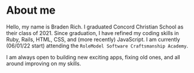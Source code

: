 # About me

Hello, my name is Braden Rich. I graduated Concord Christian School as their class of 2021. Since graduation, I have refined my coding skills in Ruby, Rails, HTML, CSS, and (more recently) JavaScript. I am currently (06/01/22 start) attending the `RoleModel Software Craftsmanship Academy`. 

I am always open to building new exciting apps, fixing old ones, and all around improving on my skills.
